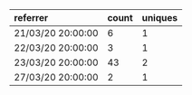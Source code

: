 | referrer          | count | uniques |
| :---------------- | :---- | :------ |
| 21/03/20 20:00:00 | 6     | 1       |
| 22/03/20 20:00:00 | 3     | 1       |
| 23/03/20 20:00:00 | 43    | 2       |
| 27/03/20 20:00:00 | 2     | 1       |